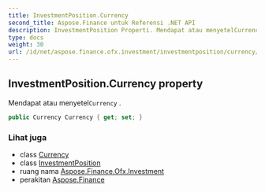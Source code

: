 ```yaml
---
title: InvestmentPosition.Currency
second_title: Aspose.Finance untuk Referensi .NET API
description: InvestmentPosition Properti. Mendapat atau menyetelCurrency .
type: docs
weight: 30
url: /id/net/aspose.finance.ofx.investment/investmentposition/currency/
---
```

## InvestmentPosition.Currency property

Mendapat atau menyetel`Currency` .

```csharp
public Currency Currency { get; set; }
```

### Lihat juga

* class [Currency](../../../aspose.finance.ofx/currency/)
* class [InvestmentPosition](../)
* ruang nama [Aspose.Finance.Ofx.Investment](../../investmentposition/)
* perakitan [Aspose.Finance](../../../)


